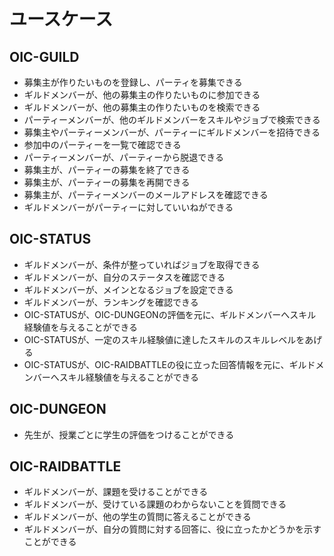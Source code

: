 # ユースケース

## OIC-GUILD

- 募集主が作りたいものを登録し、パーティを募集できる    
- ギルドメンバーが、他の募集主の作りたいものに参加できる    
- ギルドメンバーが、他の募集主の作りたいものを検索できる
- パーティーメンバーが、他のギルドメンバーをスキルやジョブで検索できる
- 募集主やパーティーメンバーが、パーティーにギルドメンバーを招待できる
- 参加中のパーティーを一覧で確認できる
- パーティーメンバーが、パーティーから脱退できる
- 募集主が、パーティーの募集を終了できる
- 募集主が、パーティーの募集を再開できる
- 募集主が、パーティーメンバーのメールアドレスを確認できる
- ギルドメンバーがパーティーに対していいねができる

## OIC-STATUS

- ギルドメンバーが、条件が整っていればジョブを取得できる
- ギルドメンバーが、自分のステータスを確認できる
- ギルドメンバーが、メインとなるジョブを設定できる
- ギルドメンバーが、ランキングを確認できる
- OIC-STATUSが、OIC-DUNGEONの評価を元に、ギルドメンバーへスキル経験値を与えることができる
- OIC-STATUSが、一定のスキル経験値に達したスキルのスキルレベルをあげる
- OIC-STATUSが、OIC-RAIDBATTLEの役に立った回答情報を元に、ギルドメンバーへスキル経験値を与えることができる

## OIC-DUNGEON

- 先生が、授業ごとに学生の評価をつけることができる

## OIC-RAIDBATTLE

- ギルドメンバーが、課題を受けることができる
- ギルドメンバーが、受けている課題のわからないことを質問できる
- ギルドメンバーが、他の学生の質問に答えることができる
- ギルドメンバーが、自分の質問に対する回答に、役に立ったかどうかを示すことができる

